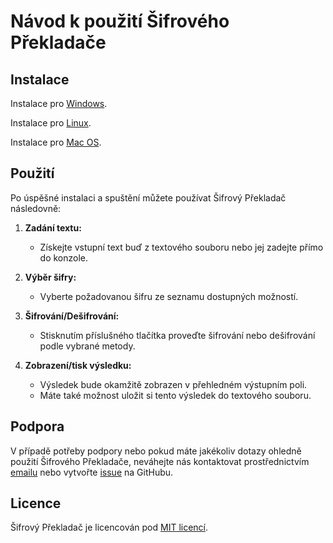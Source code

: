 # Návod k použití Šifrového Překladače

## Instalace

Instalace pro [Windows](INSTALACE-WINDOWS.md).

Instalace pro [Linux](INSTALACE-LINUX.md).

Instalace pro [Mac OS](INSTALACE-MACOS.md).

## Použití

Po úspěšné instalaci a spuštění můžete používat Šifrový Překladač následovně:

1. **Zadání textu:**
   - Získejte vstupní text buď z textového souboru nebo jej zadejte přímo do konzole.

2. **Výběr šifry:**
   - Vyberte požadovanou šifru ze seznamu dostupných možností.

3. **Šifrování/Dešifrování:**
   - Stisknutím příslušného tlačítka proveďte šifrování nebo dešifrování podle vybrané metody.

4. **Zobrazení/tisk výsledku:**
   - Výsledek bude okamžitě zobrazen v přehledném výstupním poli.
   - Máte také možnost uložit si tento výsledek do textového souboru.

## Podpora

V případě potřeby podpory nebo pokud máte jakékoliv dotazy ohledně použití Šifrového Překladače, neváhejte nás kontaktovat prostřednictvím [emailu](mailto:milos@ltpaprsek.cz) nebo vytvořte [issue](https://github.com/captain-milous/SifrovyPrekladac/issues) na GitHubu.

## Licence

Šifrový Překladač je licencován pod [MIT licencí](LICENSE).